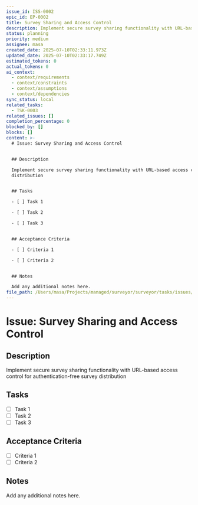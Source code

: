 ```yaml
---
issue_id: ISS-0002
epic_id: EP-0002
title: Survey Sharing and Access Control
description: Implement secure survey sharing functionality with URL-based access control for authentication-free survey distribution
status: planning
priority: medium
assignee: masa
created_date: 2025-07-10T02:33:11.973Z
updated_date: 2025-07-10T02:33:17.749Z
estimated_tokens: 0
actual_tokens: 0
ai_context:
  - context/requirements
  - context/constraints
  - context/assumptions
  - context/dependencies
sync_status: local
related_tasks:
  - TSK-0003
related_issues: []
completion_percentage: 0
blocked_by: []
blocks: []
content: >-
  # Issue: Survey Sharing and Access Control


  ## Description

  Implement secure survey sharing functionality with URL-based access control for authentication-free survey
  distribution


  ## Tasks

  - [ ] Task 1

  - [ ] Task 2

  - [ ] Task 3


  ## Acceptance Criteria

  - [ ] Criteria 1

  - [ ] Criteria 2


  ## Notes

  Add any additional notes here.
file_path: /Users/masa/Projects/managed/surveyor/surveyor/tasks/issues/ISS-0002-survey-sharing-and-access-control.md
---
```


# Issue: Survey Sharing and Access Control

## Description
Implement secure survey sharing functionality with URL-based access control for authentication-free survey distribution

## Tasks
- [ ] Task 1
- [ ] Task 2
- [ ] Task 3

## Acceptance Criteria
- [ ] Criteria 1
- [ ] Criteria 2

## Notes
Add any additional notes here.
